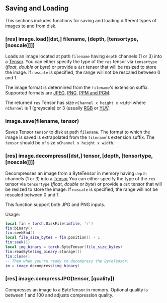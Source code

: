 <a name="image.saveload"></a>
## Saving and Loading ##
This sections includes functions for saving and loading different types
of images to and from disk.

<a name="image.load"></a>
### [res] image.load([dst,] filename, [depth, [tensortype, [noscale]]]) ###
Loads an image located at path `filename` having `depth` channels (1 or 3)
into a [Tensor](https://github.com/torch/torch7/blob/master/doc/tensor.md#tensor).
You can either specify the type of the `res` tensor via `tensortype`
(*float*, *double* or *byte*) or provide a `dst` tensor that will be resized to store the image.
If `noscale` is specified, the range will not be rescaled between 0 and 1.

The image format is determined from the `filename`'s
extension suffix. Supported formats are
[JPEG](https://en.wikipedia.org/wiki/JPEG),
[PNG](https://en.wikipedia.org/wiki/Portable_Network_Graphics),
[PPM and PGM](https://en.wikipedia.org/wiki/Netpbm_format).

The returned `res` Tensor has size `nChannel x height x width` where `nChannel` is
1 (greyscale) or 3 (usually [RGB](https://en.wikipedia.org/wiki/RGB_color_model)
or [YUV](https://en.wikipedia.org/wiki/YUV).

<a name="image.save"></a>
### image.save(filename, tensor) ###
Saves Tensor `tensor` to disk at path `filename`. The format to which
the image is saved is extrapolated from the `filename`'s extension suffix.
The `tensor` should be of size `nChannel x height x width`.

<a name="image.decompress"></a>
### [res] image.decompress([dst,] tensor, [depth, [tensortype, [noscale]]]) ###
Decompresses an image from a ByteTensor in memory having `depth` channels (1 or 3)
into a [Tensor](https://github.com/torch/torch7/blob/master/doc/tensor.md#tensor)
You can either specify the type of the `res` tensor via `tensortype`
(*float*, *double* or *byte*) or provide a `dst` tensor that will be resized to store the image.
If `noscale` is specified, the range will not be rescaled between 0 and 1.

This function support both JPG and PNG inputs.

Usage:
```lua
local fin = torch.DiskFile(imfile, 'r')
fin:binary()
fin:seekEnd()
local file_size_bytes = fin:position() - 1
fin:seek(1)
local img_binary = torch.ByteTensor(file_size_bytes)
fin:readByte(img_binary:storage())
fin:close()
-- Then when you're ready to decompress the ByteTensor:
im = image.decompress(img_binary)
```

<a name="image.compressJPG"></a>
### [res] image.compressJPG(tensor, [quality]) ###
Compresses an image to a ByteTensor in memory.  Optional quality is between 1 and 100 and adjusts compression quality.
